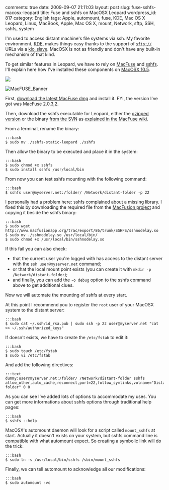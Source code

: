 comments: true
date: 2009-09-07 21:11:03
layout: post
slug: fuse-sshfs-macosx-leopard
title: Fuse and sshfs on MacOSX Leopard
wordpress_id: 817
category: English
tags: Apple, automount, fuse, KDE, Mac OS X Leopard, Linux, MacBook, Apple, Mac OS X, mount, Network, sftp, SSH, sshfs, system

I'm used to access distant machine's file systems via ssh. My favorite environment, [KDE](http://www.kde.org), makes things easy thanks to the support of [`sftp://`](http://wikipedia.org/wiki/SSH_file_transfer_protocol) URLs via a [kio_slave](http://wikipedia.org/wiki/KIO). MacOSX is not as friendly and don't have any built-in mechanism of that kind.

To get similar features in Leopard, we have to rely on [MacFuse](http://code.google.com/p/macfuse/) and [sshfs](http://fuse.sourceforge.net/sshfs.html). I'll explain here how I've installed these components on [MacOSX 10.5](http://www.amazon.com/gp/product/B000FK88JK/ref=as_li_tf_tl?ie=UTF8&tag=kevideld-20&linkCode=as2&camp=217145&creative=399381&creativeASIN=B000FK88JK).

![](http://www.assoc-amazon.com/e/ir?t=kevideld-20&l=as2&o=1&a=B000FK88JK&camp=217145&creative=399381)

![MacFUSE_Banner](http://kevin.deldycke.com/wp-content/uploads/2009/09/MacFUSE_Banner.png)

First, [download the latest MacFuse dmg](http://code.google.com/p/macfuse/downloads/list) and install it. FYI, the version I've got was MacFuse 2.0.3,2.

Then, download the sshfs executable for Leopard, either the [gzipped version](http://osxbook.com/download/sshfs/sshfs-static-leopard.gz) or the binary [from the SVN](http://macfuse.googlecode.com/svn/trunk/filesystems/sshfs/binary/) as [explained in the MacFuse wiki](http://code.google.com/p/macfuse/wiki/MACFUSE_FS_SSHFS).

From a terminal, rename the binary:

    :::bash
    $ sudo mv ./sshfs-static-leopard ./sshfs

Then allow the binary to be executed and place it in the system:

    :::bash
    $ sudo chmod +x sshfs
    $ sudo install sshfs /usr/local/bin

From now you can test sshfs mounting with the following command:

    :::bash
    $ sshfs user@myserver.net:/folder/ /Network/distant-folder -p 22

I personally had a problem here: sshfs complained about a missing library. I fixed this by downloading the required file from the [MacFusion project](http://www.macfusionapp.org) and copying it beside the sshfs binary:

    :::bash
    $ sudo wget http://www.macfusionapp.org/trac/export/86/trunk/SSHFS/sshnodelay.so
    $ sudo mv ./sshnodelay.so /usr/local/bin/
    $ sudo chmod +x /usr/local/bin/sshnodelay.so

If this fail you can also check:

  * that the current user you're logged with has access to the distant server with the `ssh user@myserver.net` command;
  * or that the local mount point exists (you can create it with `mkdir -p /Network/distant-folder`);
  * and finally, you can add the `-o debug` option to the sshfs command above to get additional clues.

Now we will automate the mounting of sshfs at every start.

At this point I recommend you to register the `root` user of your MacOSX system to the distant server:

    :::bash
    $ sudo cat ~/.ssh/id_rsa.pub | sudo ssh -p 22 user@myserver.net "cat >> ~/.ssh/authorized_keys"

If doesn't exists, we have to create the `/etc/fstab` to edit it:

    :::bash
    $ sudo touch /etc/fstab
    $ sudo vi /etc/fstab

And add the following directives:

    :::text
    dummy:user@myserver.net:/folder/ /Network/distant-folder sshfs allow_other,auto_cache,reconnect,port=22,follow_symlinks,volname="Distant folder" 0 0

As you can see I've added lots of options to accommodate my uses. You can get more informations about sshfs options through traditional help pages:

    :::bash
    $ sshfs --help

MacOSX's automount daemon will look for a script called `mount_sshfs` at start. Actually it doesn't exists on your system, but sshfs command line is compatible with what automount expect. So creating a symbolic link will do the trick:

    :::bash
    $ sudo ln -s /usr/local/bin/sshfs /sbin/mount_sshfs

Finally, we can tell automount to acknowledge all our modifications:

    :::bash
    $ sudo automount -vc


